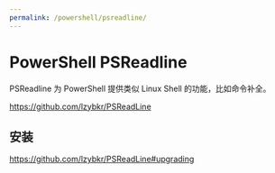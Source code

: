 ```yaml
---
permalink: /powershell/psreadline/
---
```


# PowerShell PSReadline

PSReadline 为 PowerShell 提供类似 Linux Shell 的功能，比如命令补全。

<https://github.com/lzybkr/PSReadLine>

## 安装

<https://github.com/lzybkr/PSReadLine#upgrading>
